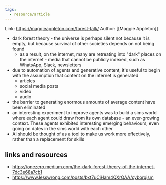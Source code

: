 ```yaml
---
tags:
  - resource/article
---
```

Link: https://maggieappleton.com/forest-talk/
Author: [[Maggie Appleton]]

- dark forest theory - the universe is perhaps silent not because it is empty, but because survival of other societies depends on not being found
	- as a result, on the internet, many are retreating into "dark" places on the internet - media that cannot be publicly indexed, such as WhatsApp, Slack, newsletters
- due to automation of agents and generative content, it's useful to begin with the assumption that content on the internet is generated
	- articles
	- social media posts
	- video
	- audio
- the barrier to generating enormous amounts of average content have been eliminated
- an interesting experiment to improve agents was to build a sims world where each agent could draw from its own database - an ever-growing context. These agents exhibited interesting emerging behaviours, even going on dates in the sims world with each other
- AI should be thought of as a tool to make us work more effectively, rather than a replacement for skills

## links and resources

- https://onezero.medium.com/the-dark-forest-theory-of-the-internet-7dc3e68a7cb1
- https://www.lesswrong.com/posts/bxt7uCiHam4QXrQAA/cyborgism